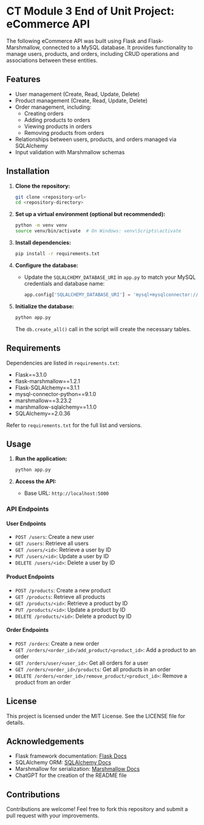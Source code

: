 # CT Module 3 End of Unit Project: eCommerce API
The following eCommerce API was built using Flask and Flask-Marshmallow, connected to a MySQL database. It provides functionality to manage users, products, and orders, including CRUD operations and associations between these entities.

## Features

- User management (Create, Read, Update, Delete)
- Product management (Create, Read, Update, Delete)
- Order management, including:
  - Creating orders
  - Adding products to orders
  - Viewing products in orders
  - Removing products from orders
- Relationships between users, products, and orders managed via SQLAlchemy
- Input validation with Marshmallow schemas

## Installation

1. **Clone the repository:**
   ```bash
   git clone <repository-url>
   cd <repository-directory>
   ```

2. **Set up a virtual environment (optional but recommended):**
   ```bash
   python -m venv venv
   source venv/bin/activate  # On Windows: venv\Scripts\activate
   ```

3. **Install dependencies:**
   ```bash
   pip install -r requirements.txt
   ```

4. **Configure the database:**
   - Update the `SQLALCHEMY_DATABASE_URI` in `app.py` to match your MySQL credentials and database name:
     ```python
     app.config['SQLALCHEMY_DATABASE_URI'] = 'mysql+mysqlconnector://<username>:<password>@<host>/<database>'
     ```

5. **Initialize the database:**
   ```bash
   python app.py
   ```
   The `db.create_all()` call in the script will create the necessary tables.

## Requirements

Dependencies are listed in `requirements.txt`:

- Flask==3.1.0
- flask-marshmallow==1.2.1
- Flask-SQLAlchemy==3.1.1
- mysql-connector-python==9.1.0
- marshmallow==3.23.2
- marshmallow-sqlalchemy==1.1.0
- SQLAlchemy==2.0.36

Refer to `requirements.txt` for the full list and versions.

## Usage

1. **Run the application:**
   ```bash
   python app.py
   ```

2. **Access the API:**
   - Base URL: `http://localhost:5000`

### API Endpoints

#### User Endpoints
- `POST /users`: Create a new user
- `GET /users`: Retrieve all users
- `GET /users/<id>`: Retrieve a user by ID
- `PUT /users/<id>`: Update a user by ID
- `DELETE /users/<id>`: Delete a user by ID

#### Product Endpoints
- `POST /products`: Create a new product
- `GET /products`: Retrieve all products
- `GET /products/<id>`: Retrieve a product by ID
- `PUT /products/<id>`: Update a product by ID
- `DELETE /products/<id>`: Delete a product by ID

#### Order Endpoints
- `POST /orders`: Create a new order
- `GET /orders/<order_id>/add_product/<product_id>`: Add a product to an order
- `GET /orders/user/<user_id>`: Get all orders for a user
- `GET /orders/<order_id>/products`: Get all products in an order
- `DELETE /orders/<order_id>/remove_product/<product_id>`: Remove a product from an order

## License

This project is licensed under the MIT License. See the LICENSE file for details.

## Acknowledgements

- Flask framework documentation: [Flask Docs](https://flask.palletsprojects.com/)
- SQLAlchemy ORM: [SQLAlchemy Docs](https://docs.sqlalchemy.org/)
- Marshmallow for serialization: [Marshmallow Docs](https://marshmallow.readthedocs.io/)
- ChatGPT for the creation of the README file

## Contributions

Contributions are welcome! Feel free to fork this repository and submit a pull request with your improvements.

